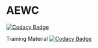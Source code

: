 # AEWC

[![Codacy Badge](https://api.codacy.com/project/badge/Grade/b7e923b467104144828e7da3f82cccdd)](https://app.codacy.com/gh/vyuansmu/AEWC?utm_source=github.com&utm_medium=referral&utm_content=vyuansmu/AEWC&utm_campaign=Badge_Grade_Settings)

Training Material
[![Codacy Badge](https://app.codacy.com/project/badge/Grade/f34f291b8805482bac4c22e20550d652)](https://www.codacy.com/gh/vyuansmu/AEWC/dashboard?utm_source=github.com&amp;utm_medium=referral&amp;utm_content=vyuansmu/AEWC&amp;utm_campaign=Badge_Grade)
